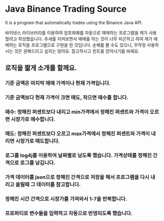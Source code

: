 # Java Binance Trading Source 

It is a program that automatically trades using the Binance Java API.

바이낸스 라이브러리를 이용하여 암호화폐를 자동으로 매매하는 프로그램을 제가 사용할려고 작성했습니다.
추세를 지켜보면서 매매를 하는 것이 너무 피곤하고 하여 제가 매매하는 로직을 프로그램으로 구현을 한 것입니다.
손해를 볼 수도 있으니, 무작정 사용하시는 것은 권해드리고 싶지는 않아요. 참고하시고 힌트를 얻어시기를 바래요.

## 로직을 짧게 소개를 할께요.

### 기준 금액은 마지막 매매 가격이나 현재 가격입니다.
### 기준 금액보다 현재 가격이 크면 매도, 작으면 매수를 합니다.
### 매수: 정해진 퍼센트보다 내리고 min가격에서 정해진 퍼센트와 가격이 오르면 시장가로 매수합니다.
### 매도: 정해진 퍼센트보다 오르고 max가격에서 정해진 퍼센트와 가격이 내리면 시장가로 매도합니다.
### 로그를 log4j를 이용하여 날짜별로 남도록 했습니다. 가격상태를 정해진 간격으로 로그를 남깁니다.
### 가격 데이터를 json으로 정해진 간격으로 저장을 해서 프로그램을 다시 내리고 올릴때 그 데이터를 참고합니다.
### 정해진 시간 간격으로 시장가를 가져와서 1-7을 반복합니다.
### 프로퍼티로 변수들을 입력하고 자동으로 반영되도록 했습니다.
